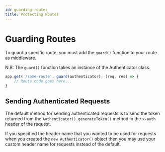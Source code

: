 ```yaml
---
id: guarding-routes
title: Protecting Routes
---
```


# Guarding Routes
To guard a specific route, you must add the `guard()` function to your route as middleware.

N.B: The ```guard()``` function takes an instance of the Authenticator class.

```javascript
app.get('/some-route', guard(authenticator), (req, res) => {
    // Route code goes here...
}
```

## Sending Authenticated Requests
The default method for sending authenticated requests is to send the token returned from the `Authenticator().generateToken()` method in the `x-auth` header of the request.

If you specified the header name that you wanted to be used for requests when you created the `new Authenticator()` object then you may use your custom header name for requests instead of the default.
